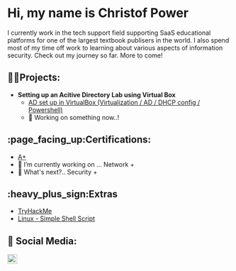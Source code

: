 <h1>Hi, my name is Christof Power</h1>
I currently work in the tech support field supporting SaaS educational platforms for one of the largest textbook publisers in the world. I also spend most of my time off work to learning about various aspects of information security. Check out my journey so far. More to come!

<h2>👨‍💻Projects:</h2>

- <b>Setting up an Acitive Directory Lab using Virtual Box</b>
  - [AD set up in VirtualBox (Virtualization / AD / DHCP config / Powershell)](https://github.com/chryber/Active-Directory-Lab-Project)
  - 🔭 Working on something now..!

<h2>:page_facing_up:Certifications:</h2>
 
- [A+](https://www.credly.com/badges/ab04b24a-151d-4885-884f-4bdf2c426dc2/public_url)
- 🔭 I’m currently working on ... Network +
- 🔭 What's next?.. Security +

<h2>:heavy_plus_sign:Extras</h2>

  - [TryHackMe](https://github.com/chryber/TryHackME)
  - [Linux - Simple Shell Script](https://youtu.be/I2ySqce31O4)

<h2> 🤳 Social Media:</h2>

[<img align="left" alt="ChristofPower | LinkedIn" width="22px" src="https://cdn.jsdelivr.net/npm/simple-icons@v3/icons/linkedin.svg" />][linkedin]

[linkedin]: http://www.linkedin.com/in/christofpower
